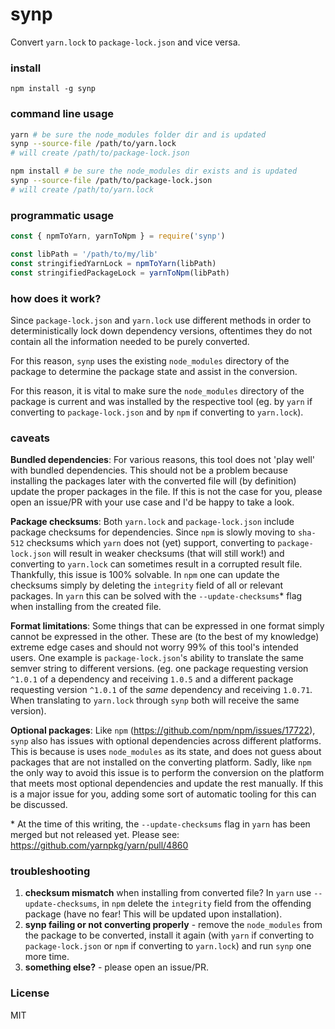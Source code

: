 # synp
Convert `yarn.lock` to `package-lock.json` and vice versa.

### install
`npm install -g synp`

### command line usage
```bash
yarn # be sure the node_modules folder dir and is updated
synp --source-file /path/to/yarn.lock
# will create /path/to/package-lock.json
```

```bash
npm install # be sure the node_modules dir exists and is updated
synp --source-file /path/to/package-lock.json
# will create /path/to/yarn.lock
```

### programmatic usage
```javascript
const { npmToYarn, yarnToNpm } = require('synp')

const libPath = '/path/to/my/lib'
const stringifiedYarnLock = npmToYarn(libPath)
const stringifiedPackageLock = yarnToNpm(libPath)
```

### how does it work?
Since `package-lock.json` and `yarn.lock` use different methods in order to deterministically lock down dependency versions, oftentimes they do not contain all the information needed to be purely converted.

For this reason, `synp` uses the existing `node_modules` directory of the package to determine the package state and assist in the conversion.

For this reason, it is vital to make sure the `node_modules` directory of the package is current and was installed by the respective tool (eg. by `yarn` if converting to `package-lock.json` and by `npm` if converting to `yarn.lock`).
### caveats
**Bundled dependencies**: For various reasons, this tool does not 'play well' with bundled dependencies. This should not be a problem because installing the packages later with the converted file will (by definition) update the proper packages in the file. If this is not the case for you, please open an issue/PR with your use case and I'd be happy to take a look.

**Package checksums**: Both `yarn.lock` and `package-lock.json` include package checksums for dependencies. Since `npm` is slowly moving to `sha-512` checksums which `yarn` does not (yet) support, converting to `package-lock.json` will result in weaker checksums (that will still work!) and converting to `yarn.lock` can sometimes result in a corrupted result file.
Thankfully, this issue is 100% solvable. In `npm` one can update the checksums simply by deleting the `integrity` field of all or relevant packages. In `yarn` this can be solved with the `--update-checksums`* flag when installing from the created file.

**Format limitations**: Some things that can be expressed in one format simply cannot be expressed in the other. These are (to the best of my knowledge) extreme edge cases and should not worry 99% of this tool's intended users. One example is `package-lock.json`'s ability to translate the same semver string to different versions. (eg. one package requesting version `^1.0.1` of a dependency and receiving `1.0.5` and a different package requesting version `^1.0.1` of the *same* dependency and receiving `1.0.71`. When translating to `yarn.lock` through `synp` both will receive the same version).

**Optional packages**: Like `npm` (https://github.com/npm/npm/issues/17722), `synp` also has issues with optional dependencies across different platforms. This is because is uses `node_modules` as its state, and does not guess about packages that are not installed on the converting platform. Sadly, like `npm` the only way to avoid this issue is to perform the conversion on the platform that meets most optional dependencies and update the rest manually. If this is a major issue for you, adding some sort of automatic tooling for this can be discussed.

\* At the time of this writing, the `--update-checksums` flag in `yarn` has been merged but not released yet. Please see: https://github.com/yarnpkg/yarn/pull/4860

### troubleshooting
1. **checksum mismatch** when installing from converted file? In `yarn` use `--update-checksums`, in `npm` delete the `integrity` field from the offending package (have no fear! This will be updated upon installation).
2. **synp failing or not converting properly** - remove the `node_modules` from the package to be converted, install it again (with `yarn` if converting to `package-lock.json` or `npm` if converting to `yarn.lock`) and run `synp` one more time.
3. **something else?** - please open an issue/PR.

### License
MIT
